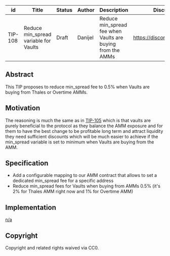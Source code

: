 | id | Title | Status | Author | Description | Discussions to | Created |
| ----------- | ----------- | ----------- | ----------- | ----------- | ----------- | ----------- |
| TIP-108 | Reduce min_spread variable for Vaults| Draft | Danijel | Reduce min_spread fee when Vaults are buying from the AMMs  | https://discord.gg/rPpPcMXSeU | 2022-11-25


## Abstract

This TIP proposes to reduce min_spread fee to 0.5% when Vaults are buying from Thales or Overtime AMMs.
 
## Motivation
 
The reasoning is much the same as in [TIP-105](https://github.com/thales-markets/thales-improvement-proposals/blob/main/TIPs/TIP-105.md) which is that vaults are purely beneficial to the protocol as they balance the AMM exposure and for them to have the best change to be profitable long term and attract liquidity they need sufficient discounts which will be much easier to achieve if the min_spread variable is set to minimum when Vaults are buying from the AMM. 
## Specification 

- Add a configurable mapping to our AMM contract that allows to set a dedicated min_spread fee for a specific address
- Reduce min_spread fees for Vaults when buying from AMMs 0.5% (it's 2% for Thales AMM right now and 1% for Overtime AMM)
  
## Implementation

[n/a](https://github.com/thales-markets/contracts/pull/239)

## Copyright
 
Copyright and related rights waived via CC0.
